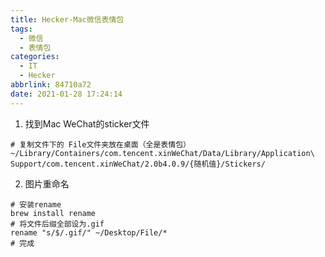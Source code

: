 ```yaml
---
title: Hecker-Mac微信表情包
tags:
  - 微信
  - 表情包
categories:
  - IT
  - Hecker
abbrlink: 84710a72
date: 2021-01-28 17:24:14
---
```


1. 找到Mac WeChat的sticker文件
```
# 复制文件下的 File文件夹放在桌面（全是表情包）
~/Library/Containers/com.tencent.xinWeChat/Data/Library/Application\ Support/com.tencent.xinWeChat/2.0b4.0.9/{随机值}/Stickers/
```

2. 图片重命名
```
# 安装rename
brew install rename
# 将文件后缀全部设为.gif
rename "s/$/.gif/" ~/Desktop/File/*
# 完成
```